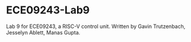 # ECE09243-Lab9
Lab 9 for ECE09243, a RISC-V control unit. Written by Gavin Trutzenbach, Jesselyn Ablett, Manas Gupta.
